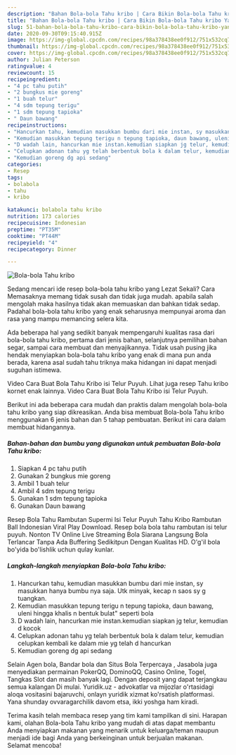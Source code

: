 ```yaml
---
description: "Bahan Bola-bola Tahu kribo | Cara Bikin Bola-bola Tahu kribo Yang Enak Banget"
title: "Bahan Bola-bola Tahu kribo | Cara Bikin Bola-bola Tahu kribo Yang Enak Banget"
slug: 51-bahan-bola-bola-tahu-kribo-cara-bikin-bola-bola-tahu-kribo-yang-enak-banget
date: 2020-09-30T09:15:40.915Z
image: https://img-global.cpcdn.com/recipes/98a378438ee0f912/751x532cq70/bola-bola-tahu-kribo-foto-resep-utama.jpg
thumbnail: https://img-global.cpcdn.com/recipes/98a378438ee0f912/751x532cq70/bola-bola-tahu-kribo-foto-resep-utama.jpg
cover: https://img-global.cpcdn.com/recipes/98a378438ee0f912/751x532cq70/bola-bola-tahu-kribo-foto-resep-utama.jpg
author: Julian Peterson
ratingvalue: 4
reviewcount: 15
recipeingredient:
- "4 pc tahu putih"
- "2 bungkus mie goreng"
- "1 buah telur"
- "4 sdm tepung terigu"
- "1 sdm tepung tapioka"
- " Daun bawang"
recipeinstructions:
- "Hancurkan tahu, kemudian masukkan bumbu dari mie instan, sy masukkan hanya bumbu nya saja. Utk minyak, kecap n saos sy g tuangkan."
- "Kemudian masukkan tepung terigu n tepung tapioka, daun bawang, uleni hingga khalis n bentuk bulat&#34; seperti bola"
- "D wadah lain, hancurkan mie instan.kemudian siapkan jg telur, kemudian d kocok"
- "Celupkan adonan tahu yg telah berbentuk bola k dalam telur, kemudian celupkan kembali ke dalam mie yg telah d hancurkan"
- "Kemudian goreng dg api sedang"
categories:
- Resep
tags:
- bolabola
- tahu
- kribo

katakunci: bolabola tahu kribo 
nutrition: 173 calories
recipecuisine: Indonesian
preptime: "PT35M"
cooktime: "PT44M"
recipeyield: "4"
recipecategory: Dinner

---
```



![Bola-bola Tahu kribo](https://img-global.cpcdn.com/recipes/98a378438ee0f912/751x532cq70/bola-bola-tahu-kribo-foto-resep-utama.jpg)

Sedang mencari ide resep bola-bola tahu kribo yang Lezat Sekali? Cara Memasaknya memang tidak susah dan tidak juga mudah. apabila salah mengolah maka hasilnya tidak akan memuaskan dan bahkan tidak sedap. Padahal bola-bola tahu kribo yang enak seharusnya mempunyai aroma dan rasa yang mampu memancing selera kita.

Ada beberapa hal yang sedikit banyak mempengaruhi kualitas rasa dari bola-bola tahu kribo, pertama dari jenis bahan, selanjutnya pemilihan bahan segar, sampai cara membuat dan menyajikannya. Tidak usah pusing jika hendak menyiapkan bola-bola tahu kribo yang enak di mana pun anda berada, karena asal sudah tahu triknya maka hidangan ini dapat menjadi suguhan istimewa.

Video Cara Buat Bola Tahu Kribo isi Telur Puyuh. Lihat juga resep Tahu kribo kornet enak lainnya. Video Cara Buat Bola Tahu Kribo isi Telur Puyuh.


Berikut ini ada beberapa cara mudah dan praktis dalam mengolah bola-bola tahu kribo yang siap dikreasikan. Anda bisa membuat Bola-bola Tahu kribo menggunakan 6 jenis bahan dan 5 tahap pembuatan. Berikut ini cara dalam membuat hidangannya.

<!--inarticleads1-->

##### Bahan-bahan dan bumbu yang digunakan untuk pembuatan Bola-bola Tahu kribo:

1. Siapkan 4 pc tahu putih
1. Gunakan 2 bungkus mie goreng
1. Ambil 1 buah telur
1. Ambil 4 sdm tepung terigu
1. Gunakan 1 sdm tepung tapioka
1. Gunakan  Daun bawang


Resep Bola Tahu Rambutan Supermi Isi Telur Puyuh Tahu Kribo Rambutan Ball Indonesian Viral Play Download. Resep bola bola tahu rambutan isi telur puyuh. Nonton TV Online Live Streaming Bola Siarana Langsung Bola Terlancar Tanpa Ada Buffering Sedikitpun Dengan Kualitas HD. O&#39;g&#39;il bola bo&#39;yida bo&#39;lishlik uchun qulay kunlar. 

<!--inarticleads2-->

##### Langkah-langkah menyiapkan Bola-bola Tahu kribo:

1. Hancurkan tahu, kemudian masukkan bumbu dari mie instan, sy masukkan hanya bumbu nya saja. Utk minyak, kecap n saos sy g tuangkan.
1. Kemudian masukkan tepung terigu n tepung tapioka, daun bawang, uleni hingga khalis n bentuk bulat&#34; seperti bola
1. D wadah lain, hancurkan mie instan.kemudian siapkan jg telur, kemudian d kocok
1. Celupkan adonan tahu yg telah berbentuk bola k dalam telur, kemudian celupkan kembali ke dalam mie yg telah d hancurkan
1. Kemudian goreng dg api sedang


Selain Agen bola, Bandar bola dan Situs Bola Terpercaya , Jasabola juga menyediakan permainan PokerQQ, DominoQQ, Casino Online, Togel, Tangkas Slot dan masih banyak lagi. Dengan deposit yang dapat terjangkau semua kalangan Di mulai. Yuridik.uz - advokatlar va mijozlar o&#39;rtasidagi aloqa vositasini bajaruvchi, onlayn yuridik xizmat ko&#39;rsatish platformasi. Yana shunday ovvaragarchilik davom etsa, ikki yoshga ham kiradi. 

Terima kasih telah membaca resep yang tim kami tampilkan di sini. Harapan kami, olahan Bola-bola Tahu kribo yang mudah di atas dapat membantu Anda menyiapkan makanan yang menarik untuk keluarga/teman maupun menjadi ide bagi Anda yang berkeinginan untuk berjualan makanan. Selamat mencoba!
